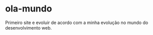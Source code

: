 # ola-mundo
 Primeiro site e evoluir de acordo com a minha evolução no mundo do desenvolvimento web.
